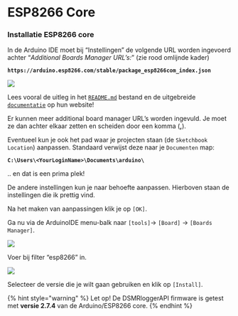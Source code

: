 # ESP8266 Core

### Installatie ESP8266 core <a id="installatie-esp8266-core"></a>

In de Arduino IDE moet bij “Instellingen” de volgende URL worden ingevoerd achter “_Additional Boards Manager URL’s:_” \(zie rood omlijnde kader\)

**`https://arduino.esp8266.com/stable/package_esp8266com_index.json`**

![](https://mrwheel.github.io/DSMRloggerWS/img/Preferences.png)

Lees vooral de uitleg in het [`README.md`](https://github.com/esp8266/Arduino/blob/master/README.md) bestand en de uitgebreide [`documentatie`](https://arduino-esp8266.readthedocs.io/en/latest/) op hun website!

Er kunnen meer additional board manager URL’s worden ingevuld. Je moet ze dan achter elkaar zetten en scheiden door een komma \(**,**\).

Eventueel kun je ook het pad waar je projecten staan \(de `Sketchbook Location`\) aanpassen. Standaard verwijst deze naar je `Documenten` map:

**`C:\Users\<YourLoginName>\Documents\arduino\`**

.. en dat is een prima plek!

De andere instellingen kun je naar behoefte aanpassen. Hierboven staan de instellingen die ik prettig vind.

Na het maken van aanpassingen klik je op `[OK]`.

Ga nu via de ArduinoIDE menu-balk naar `[tools]`-&gt; `[Board]` -&gt; `[Boards Manager]`.

![](https://mrwheel.github.io/DSMRloggerWS/img/IDE_BoardsManager.png)

Voer bij filter “esp8266” in.

![](https://mrwheel.github.io/DSMRloggerWS/img/IDE_UpdateInstallESP8266core.png)

Selecteer de versie die je wilt gaan gebruiken en klik op `[Install]`.

{% hint style="warning" %}
Let op! De DSMRloggerAPI firmware is getest met **versie 2.7.4** van de Arduino/ESP8266 core.
{% endhint %}

  


